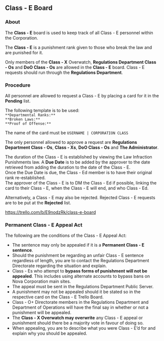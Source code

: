 ## Class - E Board  
### About  
The **Class - E** board is used to keep track of all Class - E personnel within the Corporation.  

The **Class - E** is a punishment rank given to those who break the law and are punished for it.  

Only members of the **Class - X** Overwatch, **Regulations Department Class - Os** and **DoO Class - Os** are allowed in the **Class - E** board. Class - E requests should run through the **Regulations Department**.  

### Procedure  
All personnel are allowed to request a Class - E by placing a card for it in the **Pending** list.  

The following template is to be used:  
`**Departmental Ranks:** `  
`**Broken Laws:** `  
`**Proof of Offense:** `  

The name of the card must be ``USERNAME | CORPORATION CLASS``  

The only personnel allowed to approve a request are **Regulations Department Class - Os**, **Class - Xs**, **DoO Class - Os** and **The Administrator**.  

The duration of the Class - E is established by viewing the Law Infraction Punishments law. A **Due Date** is to be added by the approver to the date retrieved from adding the duration to the date of the Class - E.  
Once the Due Date is due, the Class - Ed member is to have their original rank re-established.  
The approver of the Class - E is to DM the Class - Ed if possible, linking the card to their Class - E, when the Class - E will end, and who Class - Ed.  

Alternatively, a Class - E may also be rejected. Rejected Class - E requests are to be put at the **Rejected** list.  

https://trello.com/b/E9nodzRk/class-e-board


### Permanent Class - E Appeal Act
The following are the conditions of the Class - E Appeal Act:
- The sentence may only be appealed if it is a **Permanent Class - E sentence**.
- Should the punishment be regarding an unfair Class - E sentence regardless of length, you are to contact the Regulations Department Directorate regarding the situation and explain.
- Class - Es who attempt to **bypass forms of punishment will not be appealed**. This includes using alternate accounts to bypass bans on Nova Corporation main sites.
- The appeal must be sent in the Regulations Department Public Server.
- A punishment may not be appealed should it be stated so in the respective card on the Class - E Trello Board.
- Class - O+ Directorate members in the Regulations Department and Department of Operations will have the final say in whether or not a punishment will be appealed.
- The **Class - X Overwatch may overwrite** any Class - E appeal or punishment should there be a majority vote in favour of doing so.
- When appealing, you are to describe what you were Class - E’d for and explain why you should be appealed.
